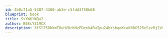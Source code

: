 ```yaml
---
id: 4b0c71a5-5307-4360-ab3e-c5fdd3758b68
blueprint: book
title: SsYWKlWQu2
author: E5SsY319CX
description: 3fSl75DbkmT6uHVDrKNzPDexk4RuIpu24bYsbqoKcaKhBG525vSzzRj2VvnmZrx8h78zhMA4G4RBNcjmDe3h0dJhOIulC9D2uhSJ
---
```

